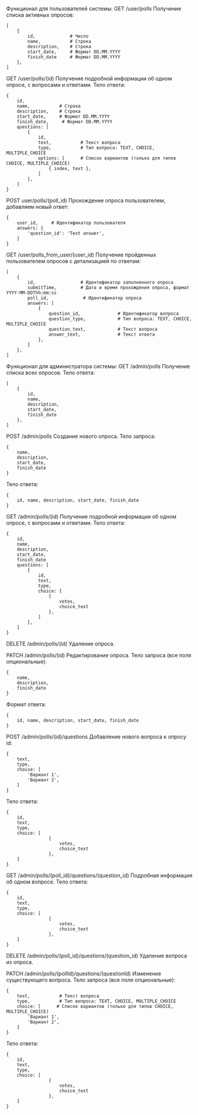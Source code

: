 Функционал для пользователей системы:
GET /user/polls
Получение списка активных опросов:
```
[
    {
        id,             # Число
        name,           # Строка
        description,    # Строка
        start_date,     # Формат DD.MM.YYYY
        finish_date     # Формат DD.MM.YYYY
    },
]
```
GET /user/polls/(id)
Получение подробной информации об одном опросе, с вопросами и ответами. Тело ответа:
```
{
    id, 
    name,           # Строка
    description,    # Строка
    start_date,     # Формат DD.MM.YYYY
    finish_date,     # Формат DD.MM.YYYY
    questions: [
        {
            id,
            text,           # Текст вопроса
            type,           # Тип вопроса: TEXT, CHOICE, MULTIPLE_CHOICE
            options: [      # Список вариантов (только для типов CHOICE, MULTIPLE_CHOICE)
                { index, text },
            ]
        },
    ]
}
```

POST user/polls/(poll_id)
Прохождение опроса пользователем, добавляем новый ответ:
```
{
    user_id,     # Идентификатор пользователя
    answers: {
        'question_id': 'Text answer',     
    }
}
```
GET /user/polls_from_user/(user_id)
Получение пройденных пользователем опросов с детализацией по ответам:
```
[
    {
        id,                 # Идентификатор заполненного опроса
        submitTime,         # Дата и время прохождения опроса, формат YYYY-MM-DDThh:mm:ss
        poll_id,             # Идентификатор опроса
        answers: [
            {
                question_id,              # Идентификатор вопроса
                question_type,            # Тип вопроса: TEXT, CHOICE, MULTIPLE_CHOICE
                question_text,            # Текст вопроса
                answer_text,              # Текст ответа
            },
        ]
    },
]
```

Функционал для администратора системы:
GET /admin/polls
Получение списка всех опросов. Тело ответа:

```
[
    {
        id,
        name,
        description,
        start_date,
        finish_date
    },
]
```
POST /admin/polls
Создание нового опроса. Тело запроса:

```
{
    name,
    description,
    start_date,
    finish_date 
}
```
Тело ответа:

```
{
    id, name, description, start_date, finish_date
}
```
GET /admin/polls/(id)
Получение подробной информации об одном опросе, с вопросами и ответами. Тело ответа:

```
{
    id, 
    name,
    description,
    start_date,
    finish_date
    questions: [
        {
            id,
            text,
            type,
            choice: [
                {
                    votes,
                    choice_text
                },
            ]
        },
    ]
}
```

DELETE /admin/polls/(id)
Удаление опроса.

PATCH /admin/polls/(id)
Редактирование опроса. Тело запроса (все поля опциональные):

```
{
    name,
    description,
    finish_date
}
```
Формат ответа:

```
{
    id, name, description, start_date, finish_date
}
```

POST /admin/polls/(id)/questions
Добавление нового вопроса к опросу id:

```
{
    text,
    type,          
    choise: [
        'Вариант 1',
        'Вариант 2',
    ]
}
```
Тело ответа:

```
{
    id,
    text,
    type,
    choice: [
                {
                    votes,
                    choice_text
                },
    ]
}
```
GET /admin/polls/(poll_id)/questions/(question_id)
Подробная информация об одном вопросе. Тело ответа:

```
{
    id,
    text,         
    type,           
    choice: [
                {
                    votes,
                    choice_text
                },
    ]
}
```

DELETE /admin/polls/(poll_id)/questions/(question_id)
Удаление вопроса из опроса.

PATCH /admin/polls/(pollId)/questions/(questionId)
Изменение существующего вопроса. Тело запроса (все поля опциональные):

```
{
    text,           # Текст вопроса
    type,           # Тип вопроса: TEXT, CHOICE, MULTIPLE_CHOICE
    choice: [      # Список вариантов (только для типов CHOICE, MULTIPLE_CHOICE)
        'Вариант 1',
        'Вариант 2',
    ]
}
```
Тело ответа:

```
{
    id,
    text,
    type,
    choice: [
                {
                    votes,
                    choice_text
                },
    ]
}
```